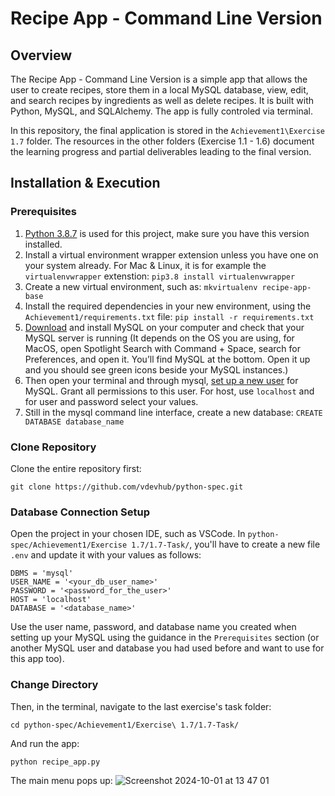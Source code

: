 # Recipe App - Command Line Version

## Overview
The Recipe App - Command Line Version is a simple app that allows the user to create recipes, store them in a local MySQL database, view, edit, and search recipes by ingredients as well as delete recipes. It is built with Python, MySQL, and SQLAlchemy. The app is fully controled via terminal. 

In this repository, the final application is stored in the `Achievement1\Exercise 1.7` folder. The resources in the other folders (Exercise 1.1 - 1.6) document the learning progress and partial deliverables leading to the final version.

## Installation & Execution
### Prerequisites
1. [Python 3.8.7](https://www.python.org/downloads/release/python-387/) is used for this project, make sure you have this version installed. 
2. Install a virtual environment wrapper extension unless you have one on your system already. For Mac & Linux, it is for example the `virtualenvwrapper` extenstion: `pip3.8 install virtualenvwrapper`
3. Create a new virtual environment, such as: `mkvirtualenv recipe-app-base` 
4. Install the required dependencies in your new environment, using the `Achievement1/requirements.txt` file: `pip install -r requirements.txt`
5. [Download](https://dev.mysql.com/downloads/mysql/) and install MySQL on your computer and check that your MySQL server is running (It depends on the OS you are using, for MacOS, open Spotlight Search with Command + Space, search for Preferences, and open it. You’ll find MySQL at the bottom. Open it up and you should see green icons beside your MySQL instances.)
6. Then open your terminal and through mysql, [set up a new user](https://www.digitalocean.com/community/tutorials/how-to-create-a-new-user-and-grant-permissions-in-mysql) for MySQL. Grant all permissions to this user. For host, use `localhost` and for user and password select your values.
7. Still in the mysql command line interface, create a new database: `CREATE DATABASE database_name`

### Clone Repository
Clone the entire repository first:
```
git clone https://github.com/vdevhub/python-spec.git
```

### Database Connection Setup
Open the project in your chosen IDE, such as VSCode. In `python-spec/Achievement1/Exercise 1.7/1.7-Task/`, you'll have to create a new file `.env` and update it with your values as follows:

```
DBMS = 'mysql'
USER_NAME = '<your_db_user_name>'
PASSWORD = '<password_for_the_user>'
HOST = 'localhost'
DATABASE = '<database_name>'
```

Use the user name, password, and database name you created when setting up your MySQL using the guidance in the `Prerequisites` section (or another MySQL user and database you had used before and want to use for this app too).

### Change Directory
Then, in the terminal, navigate to the last exercise's task folder:
```
cd python-spec/Achievement1/Exercise\ 1.7/1.7-Task/
```

And run the app:
```
python recipe_app.py
```

The main menu pops up:
![Screenshot 2024-10-01 at 13 47 01](https://github.com/user-attachments/assets/577a63a5-6c76-4d10-a855-07d786092b36)

